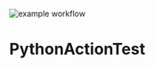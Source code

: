 ![example workflow](https://github.com/SwiftJimmy/PythonActionTest/blob/main/.github/workflows/pylint.yml/badge.svg)

# PythonActionTest
